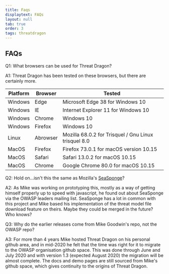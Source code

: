 ```yaml
---
title: Faqs
displaytext: FAQs
layout: null
tab: true
order: 3
tags: threatdragon
---
```


## FAQs
Q1: What browsers can be used for Threat Dragon?

A1: Threat Dragon has been tested on these browsers, but there are certainly more.


Platform | Browser | Tested
-------- | ------- | ------
Windows | Edge | Microsoft Edge 38 for Windows 10
Windows | IE | Internet Explorer 11 for Windows 10
Windows | Chrome | Windows 10
Windows | Firefox | Windows 10
Linux | Abrowser | Mozilla 68.0.2 for Trisquel / Gnu Linux trisquel 8.0
MacOS | Firefox | Firefox 73.0.1 for macOS version 10.15
MacOS | Safari | Safari 13.0.2 for macOS 10.15
MacOS | Chrome | Google Chrome 80.0 for macOS 10.15

Q2: Hold on...isn't this the same as Mozilla's [SeaSponge](https://github.com/mozilla/seasponge/blob/master/README.md)?

A2: As Mike was working on prototyping this, mostly as a way of getting himself properly up to speed with javascript,
he found out about SeaSponge via the OWASP leaders mailing list. SeaSponge has a lot in common with this project
and Mike based his implementation of the threat model file download feature on theirs. Maybe they could be merged in
the future? Who knows?

Q3: Why do the earlier releases come from Mike Goodwin's repo, not the OWASP repo?

A3: For more than 4 years Mike hosted Threat Dragon on his personal github area, and in mid-2020 he felt that the
time was right for it to migrate to the OWASP organisation github space. This was done through June and July 2020
and with version 1.3 (expected August 2020) the migration will be almost complete. The docs and demo pages are still
sourced from Mike's github space, which gives continuity to the origins of Threat Dragon.
